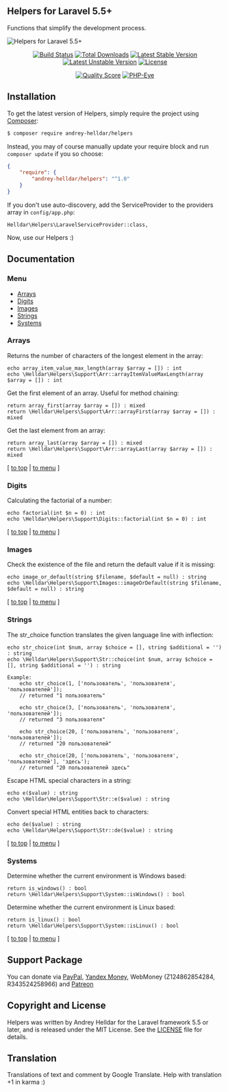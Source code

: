 ## Helpers for Laravel 5.5+

Functions that simplify the development process.

![Helpers for Laravel 5.5+](https://user-images.githubusercontent.com/10347617/30551794-67b9d35e-9ca4-11e7-8e86-1db1b456a2a5.jpg)

<p align="center">
<a href="https://travis-ci.org/andrey-helldar/helpers"><img src="https://travis-ci.org/andrey-helldar/helpers.svg?branch=master&style=flat-square" alt="Build Status" /></a>
<a href="https://packagist.org/packages/andrey-helldar/helpers"><img src="https://img.shields.io/packagist/dt/andrey-helldar/helpers.svg?style=flat-square" alt="Total Downloads" /></a>
<a href="https://packagist.org/packages/andrey-helldar/helpers"><img src="https://poser.pugx.org/andrey-helldar/helpers/v/stable?format=flat-square" alt="Latest Stable Version" /></a>
<a href="https://packagist.org/packages/andrey-helldar/helpers"><img src="https://poser.pugx.org/andrey-helldar/helpers/v/unstable?format=flat-square" alt="Latest Unstable Version" /></a>
<a href="https://github.com/andrey-helldar/helpers"><img src="https://poser.pugx.org/andrey-helldar/helpers/license?format=flat-square" alt="License" /></a>
</p>


<p align="center">
<a href="https://github.com/andrey-helldar/helpers"><img src="https://img.shields.io/scrutinizer/g/andrey-helldar/helpers.svg?style=flat-square" alt="Quality Score" /></a>
<a href="https://php-eye.com/package/andrey-helldar/helpers"><img src="https://php-eye.com/badge/andrey-helldar/helpers/tested.svg?style=flat" alt="PHP-Eye" /></a>
</p>


## Installation

To get the latest version of Helpers, simply require the project using [Composer](https://getcomposer.org/):

```bash
$ composer require andrey-helldar/helpers
```

Instead, you may of course manually update your require block and run `composer update` if you so choose:

```json
{
    "require": {
        "andrey-helldar/helpers": "^1.0"
    }
}
```

If you don't use auto-discovery, add the ServiceProvider to the providers array in `config/app.php`:

    Helldar\Helpers\LaravelServiceProvider::class,

Now, use our Helpers :)


## Documentation

### Menu

* [Arrays](#arrays)
* [Digits](#digits)
* [Images](#images)
* [Strings](#strings)
* [Systems](#systems)


### Arrays

Returns the number of characters of the longest element in the array:

    echo array_item_value_max_length(array $array = []) : int
    echo \Helldar\Helpers\Support\Arr::arrayItemValueMaxLength(array $array = []) : int


Get the first element of an array. Useful for method chaining:

    return array_first(array $array = []) : mixed
    return \Helldar\Helpers\Support\Arr::arrayFirst(array $array = []) : mixed


Get the last element from an array:

    return array_last(array $array = []) : mixed
    return \Helldar\Helpers\Support\Arr::arrayLast(array $array = []) : mixed

[ [to top](#) | [to menu](#menu) ]


### Digits

Calculating the factorial of a number:

    echo factorial(int $n = 0) : int
    echo \Helldar\Helpers\Support\Digits::factorial(int $n = 0) : int

[ [to top](#) | [to menu](#menu) ]


### Images

Check the existence of the file and return the default value if it is missing:

    echo image_or_default(string $filename, $default = null) : string
    echo \Helldar\Helpers\Support\Images::imageOrDefault(string $filename, $default = null) : string

[ [to top](#) | [to menu](#menu) ]


### Strings

The str_choice function translates the given language line with inflection:

    echo str_choice(int $num, array $choice = [], string $additional = '') : string
    echo \Helldar\Helpers\Support\Str::choice(int $num, array $choice = [], string $additional = '') : string

    Example:
        echo str_choice(1, ['пользователь', 'пользователя', 'пользователей']);
        // returned "1 пользователь"

        echo str_choice(3, ['пользователь', 'пользователя', 'пользователей']);
        // returned "3 пользователя"

        echo str_choice(20, ['пользователь', 'пользователя', 'пользователей']);
        // returned "20 пользователей"

        echo str_choice(20, ['пользователь', 'пользователя', 'пользователей'], 'здесь');
        // returned "20 пользователей здесь"


Escape HTML special characters in a string:

    echo e($value) : string
    echo \Helldar\Helpers\Support\Str::e($value) : string


Convert special HTML entities back to characters:

    echo de($value) : string
    echo \Helldar\Helpers\Support\Str::de($value) : string

[ [to top](#) | [to menu](#menu) ]


### Systems

Determine whether the current environment is Windows based:

    return is_windows() : bool
    return \Helldar\Helpers\Support\System::isWindows() : bool


Determine whether the current environment is Linux based:

    return is_linux() : bool
    return \Helldar\Helpers\Support\System::isLinux() : bool

[ [to top](#) | [to menu](#menu) ]


## Support Package

You can donate via [PayPal](https://www.paypal.com/cgi-bin/webscr?cmd=_s-xclick&hosted_button_id=94B8LCPAPJ5VG), [Yandex Money](https://money.yandex.ru/quickpay/shop-widget?account=410012608840929&quickpay=shop&payment-type-choice=on&mobile-payment-type-choice=on&writer=seller&targets=Andrey+Helldar%3A+Open+Source+Projects&targets-hint=&default-sum=&button-text=04&mail=on&successURL=), WebMoney (Z124862854284, R343524258966) and [Patreon](https://www.patreon.com/helldar)

## Copyright and License

Helpers was written by Andrey Helldar for the Laravel framework 5.5 or later, and is released under the MIT License. See the [LICENSE](LICENSE) file for details.

## Translation

Translations of text and comment by Google Translate. Help with translation +1 in karma :)

